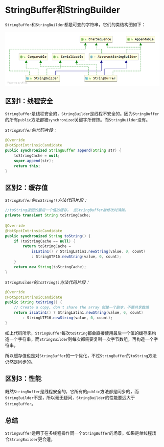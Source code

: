 # StringBuffer和StringBuilder

`StringBuffer`和`StringBuilder`都是可变的字符串，它们的类结构图如下：

![](images/StringBuffer.png)

## 区别1：线程安全

`StringBuffer`是线程安全的，`StringBuilder`是线程不安全的。因为`StringBuffer`的所有`public`方法都被`synchronized`关键字所修饰。而`StringBuilder`没有。

*`StringBuffer`的代码片段：*

```java
@Override
@HotSpotIntrinsicCandidate
public synchronized StringBuffer append(String str) {
    toStringCache = null;
    super.append(str);
    return this;
}
```

## 区别2：缓存值

*`StringBuffer`的`toString()`方法代码片段：*

```java
//toString返回的最后一个值的缓存。 当StringBuffer被修改时清除。  
private transient String toStringCache;

@Override
@HotSpotIntrinsicCandidate
public synchronized String toString() {
    if (toStringCache == null) {
        return toStringCache =
            isLatin1() ? StringLatin1.newString(value, 0, count)
            : StringUTF16.newString(value, 0, count);
    }
    return new String(toStringCache);
}
```

*`StringBuilder`的`toString()`方法代码片段：*

```java
@Override
@HotSpotIntrinsicCandidate
public String toString() {
    // Create a copy, don't share the array 创建一个副本，不要共享数组
    return isLatin1() ? StringLatin1.newString(value, 0, count)
        : StringUTF16.newString(value, 0, count);
}
```

如上代码所示，`StringBuffer`每次`toString`都会直接使用最后一个值的缓存来构造一个字符串。而`StringBuilder`则每次都需要复制一次字节数组，再构造一个字符串。

所以缓存值也是对`StringBuffer`的一个优化，不过`StringBuffer`的`toString`方法仍然是同步的。

## 区别3：性能

既然`StringBuffer`是线程安全的，它所有的`public`方法都是同步的，而`StringBuilder`不是，所以毫无疑问，`StringBuilder`的性能要远大于`StringBuffer`。

## 总结

`StringBuffer`适用于在多线程操作同一个`StringBuffer`的场景。如果是单线程场合`StringBuilder`更合适。